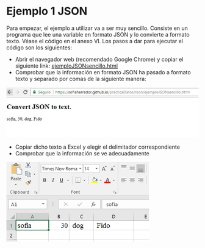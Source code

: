 # Ejemplo 1 JSON

Para empezar, el ejemplo a utilizar va a ser muy sencillo. Consiste en un programa que lee una variable en formato JSON y lo convierte a formato texto. Véase el código en el anexo VI.
Los pasos a dar para ejecutar el código son los siguientes:
- Abrir el navegador web (recomendado Google Chrome) y copiar el siguiente link:
[ejemploJSONsencillo.html](../Json/ejemploJSONsencillo.html)
- Comprobar que la información en formato JSON ha pasado a formato texto y separado por comas de la siguiente manera:

![List of categories](../fotos/fotos/CapturaJson6.JPG)
- Copiar dicho texto a Excel y elegir el delimitador correspondiente
- Comprobar que la información se ve adecuadamente


![List of categories](../fotos/fotos/Capture%209.PNG)
